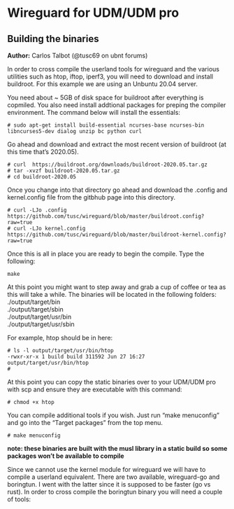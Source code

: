 # Wireguard for UDM/UDM pro


## Building the binaries
**Author:** Carlos Talbot (@tusc69 on ubnt forums)

In order to cross compile the userland tools for wireguard and the various utilities such as htop, iftop, iperf3, you will need to download and install buildroot. For this example we are using an Unbuntu 20.04 server.

You need about ~ 5GB of disk space for buildroot after everything is copmiled. You also need install addtional packages for preping the compiler environment. The command below will install the essentials:

```
# sudo apt-get install build-essential ncurses-base ncurses-bin libncurses5-dev dialog unzip bc python curl
```

Go ahead and download and extract the most recent version of buildroot (at this time that’s 2020.05). 

```
# curl  https://buildroot.org/downloads/buildroot-2020.05.tar.gz
# tar -xvzf buildroot-2020.05.tar.gz
# cd buildroot-2020.05
```
Once you change into that directory go ahead and download the .config and kernel.config file from the gitbhub page into this directory.

```
# curl -LJo .config  https://github.com/tusc/wireguard/blob/master/buildroot.config?raw=true
# curl -LJo kernel.config  https://github.com/tusc/wireguard/blob/master/buildroot-kernel.config?raw=true
```

Once this is all in place you are ready to begin the compile. Type the following:

```
make
```

At this point you might want to step away and grab a cup of coffee or tea as this will take a while.
The binaries will be located in the following folders:<br/>
./output/target/bin<br/>
./output/target/sbin<br/>
./output/target/usr/bin<br/>
./output/target/usr/sbin

For example, htop should be in here:
```
# ls -l output/target/usr/bin/htop
-rwxr-xr-x 1 build build 311592 Jun 27 16:27 output/target/usr/bin/htop
#
```

At this point you can copy the static binaries over to your UDM/UDM pro with scp and ensure they are executable with this command:

```
# chmod +x htop
```

You can compile additional tools if you wish. Just run “make menuconfig” and go into the “Target packages” from the top menu.

```
# make menuconfig
```
**note: these binaries are built with the musl library in a static build so some packages won’t be available to compile**

Since we cannot use the kernel module for wireguard we will have to compile a userland equivalent. There are two available, wireguard-go and boringtun. I went with the latter since it is supposed to be faster (go vs rust).
In order to cross compile the boringtun binary you will need a couple of tools:
